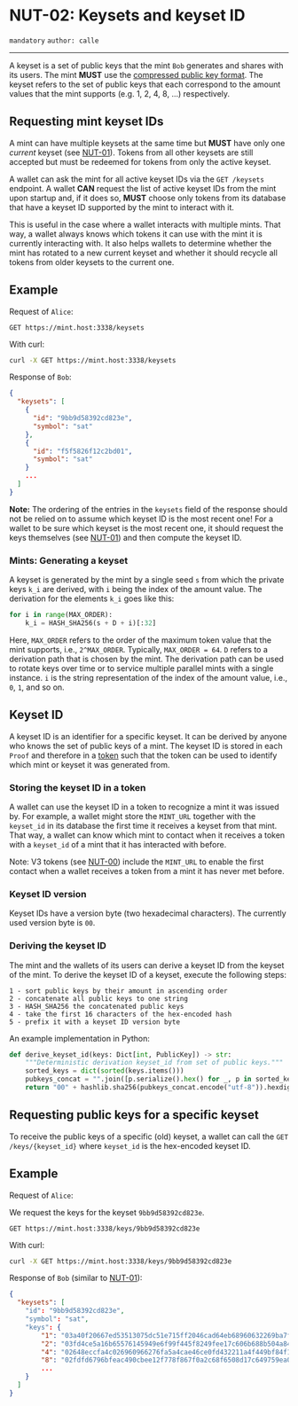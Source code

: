NUT-02: Keysets and keyset ID
==========================

`mandatory` `author: calle`

---

A keyset is a set of public keys that the mint `Bob` generates and shares with its users. The mint **MUST** use the [compressed public key format](https://learnmeabitcoin.com/technical/public-key#public-key-format). The keyset refers to the set of public keys that each correspond to the amount values that the mint supports (e.g. 1, 2, 4, 8, ...) respectively.

## Requesting mint keyset IDs

A mint can have multiple keysets at the same time but **MUST** have only one *current* keyset (see [NUT-01][01]). Tokens from all other keysets are still accepted but must be redeemed for tokens from only the active keyset.

A wallet can ask the mint for all active keyset IDs via the `GET /keysets` endpoint. A wallet **CAN** request the list of active keyset IDs from the mint upon startup and, if it does so, **MUST** choose only tokens from its database that have a keyset ID supported by the mint to interact with it.

This is useful in the case where a wallet interacts with multiple mints. That way, a wallet always knows which tokens it can use with the mint it is currently interacting with. It also helps wallets to determine whether the mint has rotated to a new current keyset and whether it should recycle all tokens from older keysets to the current one.

## Example

Request of `Alice`:

```http
GET https://mint.host:3338/keysets
```

With curl:

```bash
curl -X GET https://mint.host:3338/keysets
```

Response of `Bob`:

```json
{
  "keysets": [
    {
      "id": "9bb9d58392cd823e",
      "symbol": "sat"
    },
    {
      "id": "f5f5826f12c2bd01",
      "symbol": "sat"
    }
    ...
  ]
}
```

**Note:** The ordering of the entries in the `keysets` field of the response should not be relied on to assume which keyset ID is the most recent one! For a wallet to be sure which keyset is the most recent one, it should request the keys themselves (see [NUT-01][01]) and then compute the keyset ID.

### Mints: Generating a keyset

A keyset is generated by the mint by a single seed `s` from which the private keys `k_i` are derived, with `i` being the index of the amount value. The derivation for the elements `k_i` goes like this:

```python
for i in range(MAX_ORDER):
	k_i = HASH_SHA256(s + D + i)[:32]
```

Here, `MAX_ORDER` refers to the order of the maximum token value that the mint supports, i.e., `2^MAX_ORDER`. Typically, `MAX_ORDER = 64`. `D` refers to a derivation path that is chosen by the mint. The derivation path can be used to rotate keys over time or to service multiple parallel mints with a single instance. `i` is the string representation of the index of the amount value, i.e., `0`, `1`, and so on.

## Keyset ID

A keyset ID is an identifier for a specific keyset. It can be derived by anyone who knows the set of public keys of a mint. The keyset ID is stored in each `Proof` and therefore in a [token][TokenV3] such that the token can be used to identify which mint or keyset it was generated from. 

### Storing the keyset ID in a token

A wallet can use the keyset ID in a token to recognize a mint it was issued by. For example, a wallet might store the `MINT_URL` together with the `keyset_id` in its database the first time it receives a keyset from that mint. That way, a wallet can know which mint to contact when it receives a token with a `keyset_id` of a mint that it has interacted with before.

Note: V3 tokens (see [NUT-00][00]) include the `MINT_URL` to enable the first contact when a wallet receives a token from a mint it has never met before.

### Keyset ID version

Keyset IDs have a version byte (two hexadecimal characters). The currently used version byte is `00`. 

### Deriving the keyset ID

The mint and the wallets of its users can derive a keyset ID from the keyset of the mint. To derive the keyset ID of a keyset, execute the following steps:

```
1 - sort public keys by their amount in ascending order
2 - concatenate all public keys to one string
3 - HASH_SHA256 the concatenated public keys
4 - take the first 16 characters of the hex-encoded hash
5 - prefix it with a keyset ID version byte
```

An example implementation in Python:

```python
def derive_keyset_id(keys: Dict[int, PublicKey]) -> str:
	"""Deterministic derivation keyset_id from set of public keys."""
	sorted_keys = dict(sorted(keys.items()))
	pubkeys_concat = "".join([p.serialize().hex() for _, p in sorted_keys.items()])
	return "00" + hashlib.sha256(pubkeys_concat.encode("utf-8")).hexdigest()[:14]
```

## Requesting public keys for a specific keyset
To receive the public keys of a specific (old) keyset, a wallet can call the `GET /keys/{keyset_id}` where `keyset_id` is the hex-encoded keyset ID. 

## Example

Request of `Alice`:

We request the keys for the keyset `9bb9d58392cd823e`.

```http
GET https://mint.host:3338/keys/9bb9d58392cd823e
```

With curl:

```bash
curl -X GET https://mint.host:3338/keys/9bb9d58392cd823e
```

Response of `Bob` (similar to [NUT-01][01]):

```json
{
  "keysets": [
    "id": "9bb9d58392cd823e",
    "symbol": "sat",
    "keys": {
        "1": "03a40f20667ed53513075dc51e715ff2046cad64eb68960632269ba7f0210e38bc",
        "2": "03fd4ce5a16b65576145949e6f99f445f8249fee17c606b688b504a849cdc452de",
        "4": "02648eccfa4c026960966276fa5a4cae46ce0fd432211a4f449bf84f13aa5f8303",
        "8": "02fdfd6796bfeac490cbee12f778f867f0a2c68f6508d17c649759ea0dc3547528",
        ...
    }
  ]
}
```

[00]: 00.md
[01]: 01.md
[02]: 02.md
[03]: 03.md
[04]: 04.md
[05]: 05.md
[06]: 06.md
[07]: 07.md
[08]: 08.md
[09]: 09.md
[10]: 10.md
[11]: 11.md
[12]: 12.md
[13]: 13.md
[14]: 14.md
[15]: 15.md
[16]: 16.md
[17]: 17.md
[18]: 18.md
[19]: 19.md
[20]: 20.md
[TokenV3]: https://github.com/cashuBTC/nuts/blob/main/00.md#023---v3-tokens
